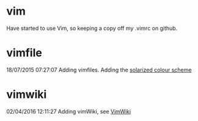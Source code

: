 # vim

Have started to use Vim, so keeping a copy off my .vimrc on github.

# vimfile
18/07/2015 07:27:07
Adding vimfiles.
Adding the [solarized colour scheme](http://ethanschoonover.com/solarized)

# vimwiki
02/04/2016 12:11:27  Adding vimWiki, see [VimWiki](https://github.com/vimwiki/vimwiki)
